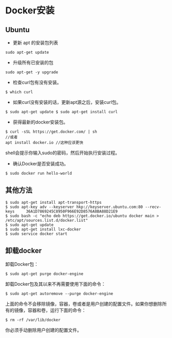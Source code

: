 # Docker安装

## Ubuntu

* 更新 apt 的安装包列表

```
sudo apt-get update
```

* 升级所有已安装的包

```
sudo apt-get -y upgrade
```

* 检查curl包有没有安装。

```
$ which curl
```

* 如果curl没有安装的话，更新apt源之后，安装curl包。

```
$ sudo apt-get update $ sudo apt-get install curl
```

* 获得最新的docker安装包。

```
$ curl -sSL https://get.docker.com/ | sh 
//或者
apt install docker.io //这种应该更快
```

  shell会提示你输入sudo的密码，然后开始执行安装过程。

* 确认Docker是否安装成功。

```
$ sudo docker run hello-world
```

## 其他方法

```
$ sudo apt-get install apt-transport-https
$ sudo apt-key adv --keyserver hkp://keyserver.ubuntu.com:80 --recv-keys     36A1D7869245C8950F966E92D8576A8BA88D21E9
$ sudo bash -c "echo deb https://get.docker.io/ubuntu docker main > /etc/apt/sources.list.d/docker.list"
$ sudo apt-get update
$ sudo apt-get install lxc-docker
$ sudo service docker start
```

## 卸载docker

卸载Docker包：

```
$ sudo apt-get purge docker-engine

```

卸载Docker包及其以来不再需要使用下面的命令：

```
$ sudo apt-get autoremove --purge docker-engine

```

上面的命令不会移除镜像，容器，卷或者是用户创建的配置文件。如果你想删除所有的镜像，容器和卷，运行下面的命令：

```
$ rm -rf /var/lib/docker

```

你必须手动删除用户创建的配置文件。





